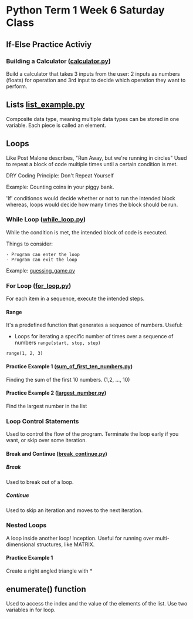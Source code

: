 # Python Term 1 Week 6 Saturday Class

## If-Else Practice Activiy

### Building a Calculator ([calculator.py](calculator.py))

Build a calculator that takes 3 inputs from the user:
2 inputs as numbers (floats) for operation and 3rd input to decide which operation they want to perform.

## Lists [list_example.py](list_example.py)

Composite data type, meaning multiple data types can be stored in one variable.
Each piece is called an element.

## Loops

Like Post Malone describes, "Run Away, but we're running in circles"
Used to repeat a block of code multiple times until a certain condition is met.

DRY Coding Principle: Don't Repeat Yourself

Example: Counting coins in your piggy bank.

'If' conditionos would decide whether or not to run the intended block whereas, loops would decide how many times the block should be run.

### While Loop ([while_loop.py](while_loop.py))

While the condition is met, the intended block of code is executed.

Things to consider:

    - Program can enter the loop
    - Program can exit the loop

Example: [guessing_game.py](guessing_game.py)

### For Loop ([for_loop.py](for_loop.py))

For each item in a sequence, execute the intended steps.

#### Range

It's a predefined function that generates a sequence of numbers.
Useful:

- Loops for iterating a specific number of times over a sequence of numbers
`range(start, stop, step)`

`range(1, 2, 3)`

#### Practice Example 1 ([sum_of_first_ten_numbers.py](sum_of_first_ten_numbers.py))

Finding the sum of the first 10 numbers. (1,2, ..., 10)

#### Practice Example 2 ([largest_number.py](largest_number.py))

Find the largest number in the list

### Loop Control Statements

Used to control the flow of the program. Terminate the loop early if you want, or skip over some iteration.

#### Break and Continue ([break_continue.py](break_continue.py))

##### Break

Used to break out of a loop.

##### Continue

Used to skip an iteration and moves to the next iteration.

### Nested Loops

A loop inside another loop! Inception.
Useful for running over multi-dimensional structures, like MATRIX.

#### Practice Example 1

Create a right angled triangle with *

## enumerate() function

Used to access the index and the value of the elements of the list.
Use two variables in for loop.
